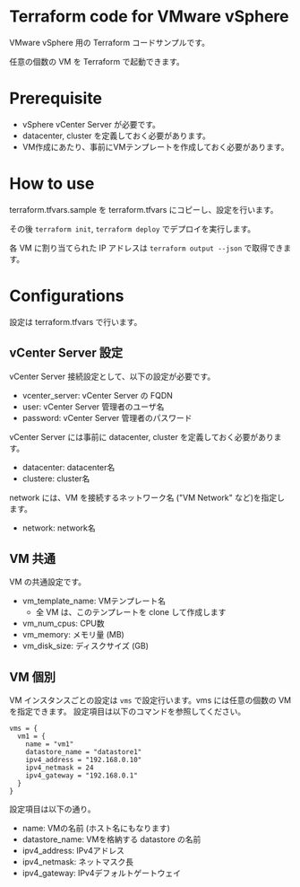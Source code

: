 # Terraform code for VMware vSphere

VMware vSphere 用の Terraform コードサンプルです。

任意の個数の VM を Terraform で起動できます。

# Prerequisite

* vSphere vCenter Server が必要です。
* datacenter, cluster を定義しておく必要があります。
* VM作成にあたり、事前にVMテンプレートを作成しておく必要があります。

# How to use

terraform.tfvars.sample を terraform.tfvars にコピーし、設定を行います。

その後 `terraform init`, `terraform deploy` でデプロイを実行します。

各 VM に割り当てられた IP アドレスは `terraform output --json` で取得できます。

# Configurations

設定は terraform.tfvars で行います。

## vCenter Server 設定

vCenter Server 接続設定として、以下の設定が必要です。

* vcenter_server: vCenter Server の FQDN
* user: vCenter Server 管理者のユーザ名
* password: vCenter Server 管理者のパスワード

vCenter Server には事前に datacenter, cluster を定義しておく必要があります。

* datacenter: datacenter名
* clustere: cluster名

network には、VM を接続するネットワーク名 ("VM Network" など)を指定します。

* network: network名

## VM 共通

VM の共通設定です。

* vm_template_name: VMテンプレート名
  - 全 VM は、このテンプレートを clone して作成します
* vm_num_cpus: CPU数
* vm_memory: メモリ量 (MB)
* vm_disk_size: ディスクサイズ (GB)

## VM 個別

VM インスタンスごとの設定は `vms` で設定行います。vms には任意の個数の VM を指定できます。
設定項目は以下のコマンドを参照してください。

```
vms = {
  vm1 = {
    name = "vm1"
    datastore_name = "datastore1"
    ipv4_address = "192.168.0.10"
    ipv4_netmask = 24
    ipv4_gateway = "192.168.0.1"
  }
}
```

設定項目は以下の通り。

* name: VMの名前 (ホスト名にもなります)
* datastore_name: VMを格納する datastore の名前
* ipv4_address: IPv4アドレス
* ipv4_netmask: ネットマスク長
* ipv4_gateway: IPv4デフォルトゲートウェイ
